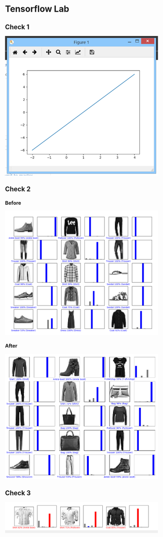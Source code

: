 # Tensorflow Lab

## Check 1
![](/images/tensor1.PNG)

## Check 2
### Before
![](/images/tensor2.PNG)

### After
![](/images/tensor3.PNG)

## Check 3
![](/images/tensor4.PNG)
